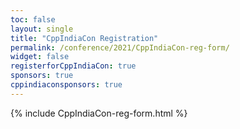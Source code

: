```yaml
---
toc: false
layout: single
title: "CppIndiaCon Registration"
permalink: /conference/2021/CppIndiaCon-reg-form/
widget: false
registerforCppIndiaCon: true
sponsors: true
cppindiaconsponsors: true
---
```


{% include CppIndiaCon-reg-form.html %}

<pre>




</pre>